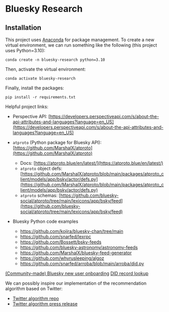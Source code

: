 # Bluesky Research


## Installation

This project uses [Anaconda](https://www.anaconda.com/download) for package management. To create a new virtual environment, we can run something like the following (this project uses Python=3.10):

```
conda create -n bluesky-research python=3.10
```

Then, activate the virtual environment:
```
conda activate bluesky-research
```

Finally, install the packages:
```
pip install -r requirements.txt
```

Helpful project links:
- Perspective API: [https://developers.perspectiveapi.com/s/about-the-api-attributes-and-languages?language=en_US](https://developers.perspectiveapi.com/s/about-the-api-attributes-and-languages?language=en_US)

- `atproto` (Python package for Bluesky API): [https://github.com/MarshalX/atproto](https://github.com/MarshalX/atproto)
  - Docs: [https://atproto.blue/en/latest/](https://atproto.blue/en/latest/)
  - `atproto` object defs: [https://github.com/MarshalX/atproto/blob/main/packages/atproto_client/models/app/bsky/actor/defs.py](https://github.com/MarshalX/atproto/blob/main/packages/atproto_client/models/app/bsky/actor/defs.py)
  - `atproto` schemas: [https://github.com/bluesky-social/atproto/tree/main/lexicons/app/bsky/feed](https://github.com/bluesky-social/atproto/tree/main/lexicons/app/bsky/feed)

- Bluesky Python code examples
  - https://github.com/kojira/bluesky-chan/tree/main
  - https://github.com/snarfed/lexrpc
  - https://github.com/Bossett/bsky-feeds
  - https://github.com/bluesky-astronomy/astronomy-feeds
  - https://github.com/MarshalX/bluesky-feed-generator
  - https://github.com/whyrusleeping/algoz
  - https://github.com/snarfed/arroba/blob/main/arroba/did.py

[(Community-made) Bluesky new user onboarding](https://from-over-the-horizon.ghost.io/bluesky-social-new-user-guide/)
[DID record lookup](https://web.plc.directory/resolve)

We can possibly inspire our implementation of the recommendation algorithm based on Twitter:
- [Twitter algorithm repo](https://github.com/twitter/the-algorithm)
- [Twitter algorithm press release](https://blog.twitter.com/engineering/en_us/topics/open-source/2023/twitter-recommendation-algorithm)